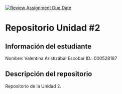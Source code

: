[![Review Assignment Due Date](https://classroom.github.com/assets/deadline-readme-button-22041afd0340ce965d47ae6ef1cefeee28c7c493a6346c4f15d667ab976d596c.svg)](https://classroom.github.com/a/rEzvQPOM)
# Repositorio Unidad \#2
## Información del estudiante
Nombre:  Valentina Aristizábal Escobar
ID.:  000528187
## Descripción del repositorio
Repositorio de la Unidad 2.
